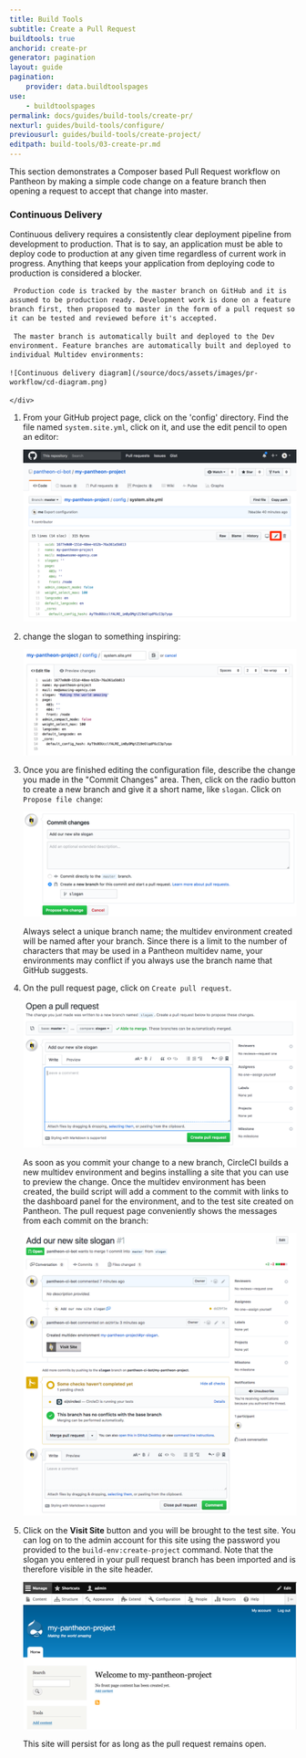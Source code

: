 ```yaml
---
title: Build Tools
subtitle: Create a Pull Request
buildtools: true
anchorid: create-pr
generator: pagination
layout: guide
pagination:
    provider: data.buildtoolspages
use:
    - buildtoolspages
permalink: docs/guides/build-tools/create-pr/
nexturl: guides/build-tools/configure/
previousurl: guides/build-tools/create-project/
editpath: build-tools/03-create-pr.md
---
```

This section demonstrates a Composer based Pull Request workflow on Pantheon by making a simple code change on a feature branch then opening a request to accept that change into master.

<div class="panel panel-drop panel-guide" id="accordion">
  <div class="panel-heading panel-drop-heading">
     <a class="accordion-toggle panel-drop-title collapsed" data-toggle="collapse" data-parent="#accordion" data-proofer-ignore data-target="#understand-cd"><h3 class="panel-title panel-drop-title" style="cursor:pointer;"><span style="line-height:.9" class="glyphicons glyphicons-lightbulb"></span> Continuous Delivery</h3></a>
   </div>
   <div id="understand-cd" class="collapse">
     <div class="panel-inner" markdown="1">
     Continuous delivery requires a consistently clear deployment pipeline from development to production. That is to say, an application must be able to deploy code to production at any given time regardless of current work in progress. Anything that keeps your application from deploying code to production is considered a blocker.

     Production code is tracked by the master branch on GitHub and it is assumed to be production ready. Development work is done on a feature branch first, then proposed to master in the form of a pull request so it can be tested and reviewed before it's accepted.

     The master branch is automatically built and deployed to the Dev environment. Feature branches are automatically built and deployed to individual Multidev environments:

    ![Continuous delivery diagram](/source/docs/assets/images/pr-workflow/cd-diagram.png)

    </div>
   </div>
 </div>


1.  From your GitHub project page, click on the 'config' directory. Find the file named `system.site.yml`, click on it, and use the edit pencil to open an editor:

    ![system.site.yml Configuration](/source/docs/assets/images/pr-workflow/system-site-config.png)

2.  change the slogan to something inspiring:

    ![Edit slogan](/source/docs/assets/images/pr-workflow/edit-slogan.png)

3.  Once you are finished editing the configuration file, describe the change you made in the "Commit Changes" area. Then, click on the radio button to create a new branch and give it a short name, like `slogan`. Click on `Propose file change`:

    ![Create slogan branch](/source/docs/assets/images/pr-workflow/create-slogan-branch.png)

    Always select a unique branch name; the multidev environment created will be named after your branch. Since there is a limit to the number of characters that may be used in a Pantheon multidev name, your environments may conflict if you always use the branch name that GitHub suggests.

4.  On the pull request page, click on `Create pull request`.

    ![Slogan pull request](/source/docs/assets/images/pr-workflow/slogan-pull-request.png)

    As soon as you commit your change to a new branch, CircleCI builds a new multidev environment and begins installing a site that you can use to preview the change. Once the multidev environment has been created, the build script will add a comment to the commit with links to the dashboard panel for the environment, and to the test site created on Pantheon. The pull request page conveniently shows the messages from each commit on the branch:

    ![Passed pull request](/source/docs/assets/images/pr-workflow/slogan-pr-starting.png)

5.  Click on the **Visit Site** button and you will be brought to the test site. You can log on to the admin account for this site using the password you provided to the `build-env:create-project` command. Note that the slogan you entered in your pull request branch has been imported and is therefore visible in the site header.

    ![Site initial login](/source/docs/assets/images/pr-workflow/pr-slogan-site.png)

    This site will persist for as long as the pull request remains open.
